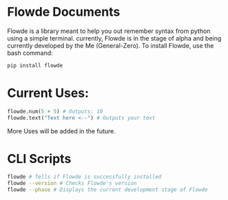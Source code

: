 # Flowde Documents
Flowde is a library meant to help you out remember syntax from python using a simple terminal. currently, Flowde is in the stage of alpha and being currently developed by the Me (General-Zero). To install Flowde, use the bash command:
```bash
pip install flowde
```
# Current Uses:
```py
flowde.num(5 + 5) # Outputs: 10
flowde.text("Text here <--") # Outputs your text
```
More Uses will be added in the future.
# CLI Scripts
```bash
flowde # Tells if Flowde is successfully installed
flowde --version # Checks Flowde's version
flowde --phase # Displays the current development stage of Flowde
```
